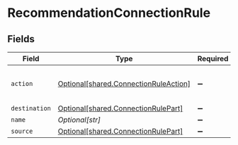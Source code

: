 # RecommendationConnectionRule


## Fields

| Field                                                                                | Type                                                                                 | Required                                                                             | Description                                                                          |
| ------------------------------------------------------------------------------------ | ------------------------------------------------------------------------------------ | ------------------------------------------------------------------------------------ | ------------------------------------------------------------------------------------ |
| `action`                                                                             | [Optional[shared.ConnectionRuleAction]](../../models/shared/connectionruleaction.md) | :heavy_minus_sign:                                                                   | ENCRYPT is not allowed in default rule                                               |
| `destination`                                                                        | [Optional[shared.ConnectionRulePart]](../../models/shared/connectionrulepart.md)     | :heavy_minus_sign:                                                                   | N/A                                                                                  |
| `name`                                                                               | *Optional[str]*                                                                      | :heavy_minus_sign:                                                                   | N/A                                                                                  |
| `source`                                                                             | [Optional[shared.ConnectionRulePart]](../../models/shared/connectionrulepart.md)     | :heavy_minus_sign:                                                                   | N/A                                                                                  |